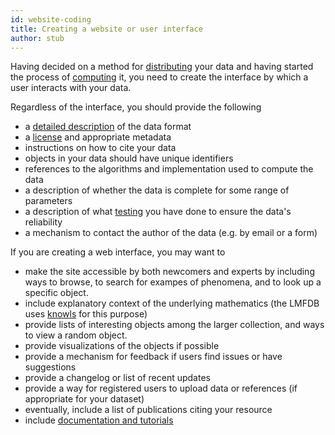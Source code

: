 ```yaml
---
id: website-coding
title: Creating a website or user interface
author: stub
---
```


Having decided on a method for [distributing](/a/distribute) your data and having started the process of [computing](/a/math-coding) it, you need to create the interface by which a user interacts with your data.

Regardless of the interface, you should provide the following

 * a [detailed description](/a/schema) of the data format
 * a [license](/a/licenses) and appropriate metadata
 * instructions on how to cite your data
 * objects in your data should have unique identifiers
 * references to the algorithms and implementation used to compute the data
 * a description of whether the data is complete for some range of parameters
 * a description of what [testing](/a/math-testing) you have done to ensure the data's reliability
 * a mechanism to contact the author of the data (e.g. by email or a form)

If you are creating a web interface, you may want to

 * make the site accessible by both newcomers and experts by including ways to browse, to search for exampes of phenomena, and to look up a specific object.
 * include explanatory context of the underlying mathematics (the LMFDB uses [knowls](https://www.lmfdb.org/knowledge/show/doc.knowl) for this purpose)
 * provide lists of interesting objects among the larger collection, and ways to view a random object.
 * provide visualizations of the objects if possible
 * provide a mechanism for feedback if users find issues or have suggestions
 * provide a changelog or list of recent updates
 * provide a way for registered users to upload data or references (if appropriate for your dataset)
 * eventually, include a list of publications citing your resource
 * include [documentation and tutorials](/a/documentation)